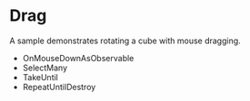 # Drag

A sample demonstrates rotating a cube with mouse dragging.

* OnMouseDownAsObservable
* SelectMany
* TakeUntil
* RepeatUntilDestroy
